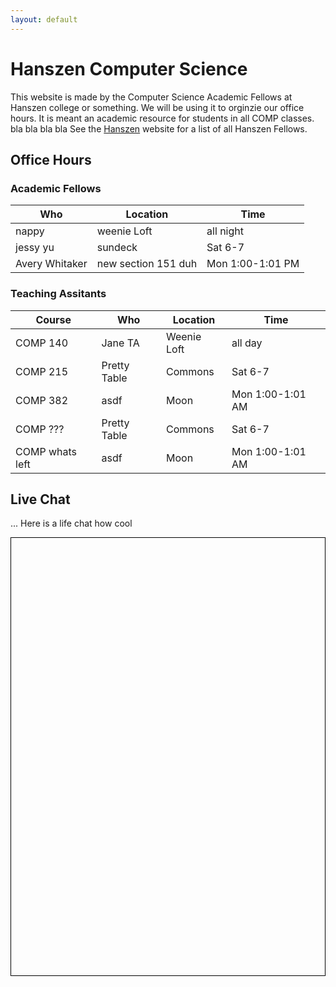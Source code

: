 ```yaml
---
layout: default
---
```


# Hanszen Computer Science

This website is made by the Computer Science Academic Fellows at Hanszen college or something. We will be using it to orginzie our office hours. It is meant an academic resource for students in all COMP classes. bla bla bla bla See the [Hanszen](http://hanszen.rice.edu/resources/academic-fellows.html) website for a list of all Hanszen Fellows.

## Office Hours

### Academic Fellows

 Who        |Location | Time
------------|---------|--------
nappy    | weenie Loft | all night
jessy yu   | sundeck | Sat 6-7
Avery Whitaker | new section 151 duh | Mon 1:00-1:01 PM

### Teaching Assitants 

Course   | Who        |Location | Time
---------|------------|---------|--------
COMP 140 | Jane TA    | Weenie Loft | all day
COMP 215 | Pretty Table   | Commons | Sat 6-7
COMP 382 | asdf | Moon | Mon 1:00-1:01 AM
COMP ??? | Pretty Table   | Commons | Sat 6-7
COMP whats left | asdf | Moon | Mon 1:00-1:01 AM

## Live Chat

... Here is a life chat how cool

<div style="border: 1px solid black">
<div id="tlkio" data-channel="hanszentech" data-theme="theme--minimal" style="width:100%;height:700px;"></div><script async src="http://tlk.io/embed.js" type="text/javascript"></script>
</div>
